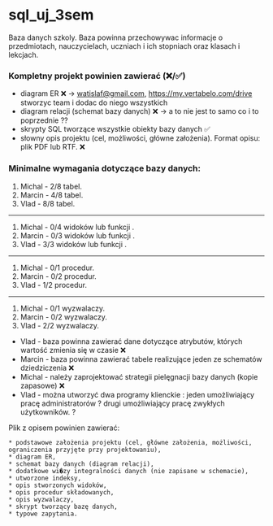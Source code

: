 # sql_uj_3sem

Baza danych szkoly. Baza powinna przechowywac informacje o przedmiotach, nauczycielach,
uczniach i ich stopniach oraz klasach i lekcjach.

### Kompletny projekt powinien zawierać  (❌/✅)

* diagram ER ❌ -> watislaf@gmail.com, https://my.vertabelo.com/drive stworzyc team i dodac do niego wszystkich
* diagram relacji (schemat bazy danych) ❌ -> a to nie jest to samo co i to poprzednie ??
* skrypty SQL tworzące wszystkie obiekty bazy danych ✅
* słowny opis projektu (cel, możliwości, główne założenia). Format opisu: plik PDF lub RTF. ❌

### Minimalne wymagania dotyczące bazy danych:
1. Michal - 2/8 tabel.
2. Marcin - 4/8 tabel.
3. Vlad - 8/8 tabel.
--- 
1. Michal - 0/4 widoków lub funkcji .
2. Marcin - 0/3 widoków lub funkcji .
3. Vlad - 3/3 widoków lub funkcji .
--- 
1. Michal - 0/1 procedur.
2. Marcin - 0/2 procedur.
3. Vlad - 1/2 procedur.
--- 
1. Michal - 0/1 wyzwalaczy.
2. Marcin - 0/2 wyzwalaczy.
3. Vlad - 2/2 wyzwalaczy.

   
* Vlad - baza powinna zawierać dane dotyczące atrybutów, których wartość zmienia się w czasie ❌
* Marcin - baza powinna zawierać tabele realizujące jeden ze schematów dziedziczenia ❌
* Michal - należy zaprojektować strategii pielęgnacji bazy danych (kopie zapasowe) ❌
* Vlad - można utworzyć dwa programy klienckie : jeden umożliwiający pracę administratorów ?  drugi umożliwiający pracę zwykłych użytkowników. ?

Plik z opisem powinien zawierać:
```
* podstawowe założenia projektu (cel, główne założenia, możliwości, ograniczenia przyjęte przy projektowaniu),
* diagram ER,
* schemat bazy danych (diagram relacji),
* dodatkowe wi�zy integralności danych (nie zapisane w schemacie),
* utworzone indeksy,
* opis stworzonych widoków,
* opis procedur składowanych,
* opis wyzwalaczy,
* skrypt tworzący bazę danych,
* typowe zapytania.
``` 
